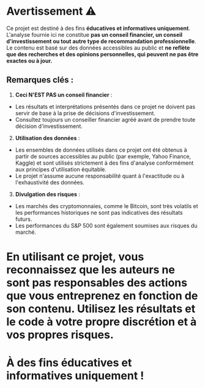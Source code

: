# Avertissement ⚠️

Ce projet est destiné à des fins **éducatives et informatives uniquement**. L'analyse fournie ici ne constitue **pas un conseil financier, un conseil d'investissement ou tout autre type de recommandation professionnelle**. Le contenu est basé sur des données accessibles au public et **ne reflète que des recherches et des opinions personnelles, qui peuvent ne pas être exactes ou à jour.**

## Remarques clés :
1. **Ceci N'EST PAS un conseil financier** :
- Les résultats et interprétations présentés dans ce projet ne doivent pas servir de base à la prise de décisions d'investissement.
- Consultez toujours un conseiller financier agréé avant de prendre toute décision d'investissement.

2. **Utilisation des données** :
- Les ensembles de données utilisés dans ce projet ont été obtenus à partir de sources accessibles au public (par exemple, Yahoo Finance, Kaggle) et sont utilisés strictement à des fins d'analyse conformément aux principes d'utilisation équitable.
- Le projet n'assume aucune responsabilité quant à l'exactitude ou à l'exhaustivité des données.

3. **Divulgation des risques** :
- Les marchés des cryptomonnaies, comme le Bitcoin, sont très volatils et les performances historiques ne sont pas indicatives des résultats futurs.
- Les performances du S&P 500 sont également soumises aux risques du marché.

# En utilisant ce projet, vous reconnaissez que les auteurs ne sont pas responsables des actions que vous entreprenez en fonction de son contenu. Utilisez les résultats et le code à votre propre discrétion et à vos propres risques.

# À des fins éducatives et informatives uniquement !
